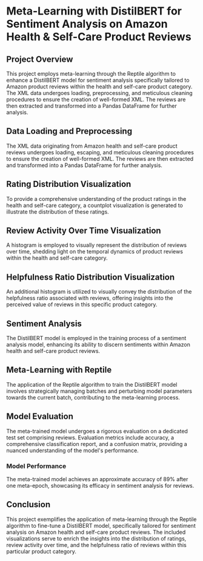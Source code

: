 # Meta-Learning with DistilBERT for Sentiment Analysis on Amazon Health & Self-Care Product Reviews

## Project Overview

This project employs meta-learning through the Reptile algorithm to enhance a DistilBERT model for sentiment analysis specifically tailored to Amazon product reviews within the health and self-care product category. The XML data undergoes loading, preprocessing, and meticulous cleaning procedures to ensure the creation of well-formed XML. The reviews are then extracted and transformed into a Pandas DataFrame for further analysis.

## Data Loading and Preprocessing

The XML data originating from Amazon health and self-care product reviews undergoes loading, escaping, and meticulous cleaning procedures to ensure the creation of well-formed XML. The reviews are then extracted and transformed into a Pandas DataFrame for further analysis.

## Rating Distribution Visualization

To provide a comprehensive understanding of the product ratings in the health and self-care category, a countplot visualization is generated to illustrate the distribution of these ratings.

## Review Activity Over Time Visualization

A histogram is employed to visually represent the distribution of reviews over time, shedding light on the temporal dynamics of product reviews within the health and self-care category.

## Helpfulness Ratio Distribution Visualization

An additional histogram is utilized to visually convey the distribution of the helpfulness ratio associated with reviews, offering insights into the perceived value of reviews in this specific product category.

## Sentiment Analysis

The DistilBERT model is employed in the training process of a sentiment analysis model, enhancing its ability to discern sentiments within Amazon health and self-care product reviews.

## Meta-Learning with Reptile

The application of the Reptile algorithm to train the DistilBERT model involves strategically managing batches and perturbing model parameters towards the current batch, contributing to the meta-learning process.

## Model Evaluation

The meta-trained model undergoes a rigorous evaluation on a dedicated test set comprising reviews. Evaluation metrics include accuracy, a comprehensive classification report, and a confusion matrix, providing a nuanced understanding of the model's performance.

### Model Performance

The meta-trained model achieves an approximate accuracy of 89% after one meta-epoch, showcasing its efficacy in sentiment analysis for reviews.

## Conclusion

This project exemplifies the application of meta-learning through the Reptile algorithm to fine-tune a DistilBERT model, specifically tailored for sentiment analysis on Amazon health and self-care product reviews. The included visualizations serve to enrich the insights into the distribution of ratings, review activity over time, and the helpfulness ratio of reviews within this particular product category.

